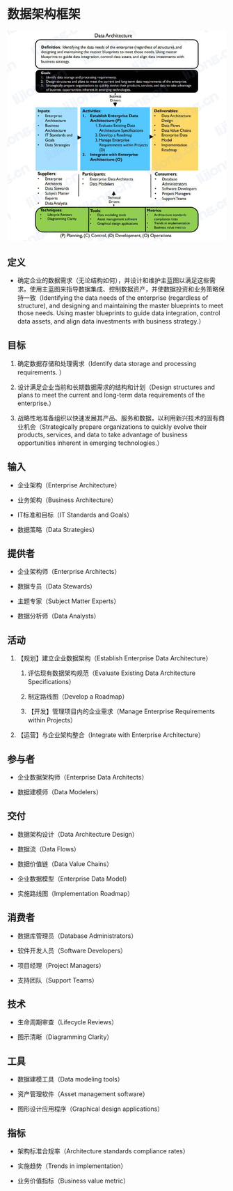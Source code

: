 # 数据架构框架

![](assets/数据架构框架/数据架构.jpg)

## 定义

- 确定企业的数据需求（无论结构如何），并设计和维护主蓝图以满足这些需求。使用主蓝图来指导数据集成、控制数据资产，并使数据投资和业务策略保持一致（Identifying the data needs of the enterprise (regardless of structure), and designing and maintaining the master blueprints to meet those needs. Using master blueprints to guide data integration, control data assets, and align data investments with business strategy.）

## 目标

1. 确定数据存储和处理需求（Identify data storage and processing requirements. ）

2. 设计满足企业当前和长期数据需求的结构和计划（Design structures and plans to meet the current and long-term data requirements of the enterprise.）

3. 战略性地准备组织以快速发展其产品、服务和数据，以利用新兴技术的固有商业机会（Strategically prepare organizations to quickly evolve their products, services, and data to take advantage of business opportunities inherent in emerging technologies.）

## 输入

- 企业架构（Enterprise Architecture）

- 业务架构（Business Architecture）

- IT标准和目标（IT Standards and Goals）

- 数据策略（Data Strategies）

## 提供者

- 企业架构师（Enterprise Architects）

- 数据专员（Data Stewards）

- 主题专家（Subject Matter Experts）

- 数据分析师（Data Analysts）

## 活动

1. 【规划】建立企业数据架构（Establish Enterprise Data Architecture）

   1. 评估现有数据架构规范（Evaluate Existing Data Architecture Specifications）
   
   2. 制定路线图（Develop a Roadmap）
   
   3. 【开发】管理项目内的企业需求（Manage Enterprise Requirements within Projects）
   
2. 【运营】与企业架构整合（Integrate with Enterprise Architecture）

## 参与者

- 企业数据架构师（Enterprise Data Architects）

- 数据建模师（Data Modelers）

## 交付

- 数据架构设计（Data Architecture Design）

- 数据流（Data Flows）

- 数据价值链（Data Value Chains）

- 企业数据模型（Enterprise Data Model）

- 实施路线图（Implementation Roadmap）

## 消费者

- 数据库管理员（Database Administrators）

- 软件开发人员（Software Developers）

- 项目经理（Project Managers）

- 支持团队（Support Teams）

## 技术

- 生命周期审查（Lifecycle Reviews）

- 图示清晰（Diagramming Clarity）

## 工具

- 数据建模工具（Data modeling tools）

- 资产管理软件（Asset management software）

- 图形设计应用程序（Graphical design applications）

## 指标

- 架构标准合规率（Architecture standards compliance rates）

- 实施趋势（Trends in implementation）

- 业务价值指标（Business value metric）